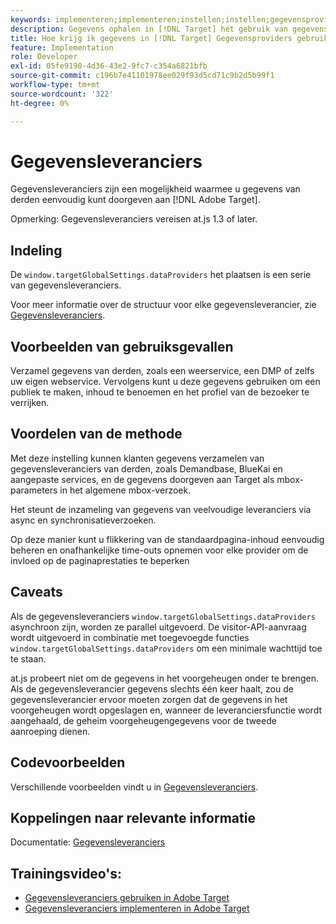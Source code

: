 ```yaml
---
keywords: implementeren;implementeren;instellen;instellen;gegevensproviders
description: Gegevens ophalen in [!DNL Target] het gebruik van gegevensaanbieders.
title: Hoe krijg ik gegevens in [!DNL Target] Gegevensproviders gebruiken?
feature: Implementation
role: Developer
exl-id: 05fe9190-4d36-43e2-9fc7-c354a6821bfb
source-git-commit: c196b7e41101978ee029f93d5cd71c9b2d5b99f1
workflow-type: tm+mt
source-wordcount: '322'
ht-degree: 0%

---
```


# Gegevensleveranciers

Gegevensleveranciers zijn een mogelijkheid waarmee u gegevens van derden eenvoudig kunt doorgeven aan [!DNL Adobe Target].

Opmerking: Gegevensleveranciers vereisen at.js 1.3 of later.

## Indeling

De `window.targetGlobalSettings.dataProviders` het plaatsen is een serie van gegevensleveranciers.

Voor meer informatie over de structuur voor elke gegevensleverancier, zie [Gegevensleveranciers](https://developer.adobe.com/target/implement/client-side/atjs/atjs-functions/targetglobalsettings/).

## Voorbeelden van gebruiksgevallen

Verzamel gegevens van derden, zoals een weerservice, een DMP of zelfs uw eigen webservice. Vervolgens kunt u deze gegevens gebruiken om een publiek te maken, inhoud te benoemen en het profiel van de bezoeker te verrijken.

## Voordelen van de methode

Met deze instelling kunnen klanten gegevens verzamelen van gegevensleveranciers van derden, zoals Demandbase, BlueKai en aangepaste services, en de gegevens doorgeven aan Target als mbox-parameters in het algemene mbox-verzoek.

Het steunt de inzameling van gegevens van veelvoudige leveranciers via async en synchronisatieverzoeken.

Op deze manier kunt u flikkering van de standaardpagina-inhoud eenvoudig beheren en onafhankelijke time-outs opnemen voor elke provider om de invloed op de paginaprestaties te beperken

## Caveats

Als de gegevensleveranciers `window.targetGlobalSettings.dataProviders` asynchroon zijn, worden ze parallel uitgevoerd. De visitor-API-aanvraag wordt uitgevoerd in combinatie met toegevoegde functies `window.targetGlobalSettings.dataProviders` om een minimale wachttijd toe te staan.

at.js probeert niet om de gegevens in het voorgeheugen onder te brengen. Als de gegevensleverancier gegevens slechts één keer haalt, zou de gegevensleverancier ervoor moeten zorgen dat de gegevens in het voorgeheugen wordt opgeslagen en, wanneer de leveranciersfunctie wordt aangehaald, de geheim voorgeheugengegevens voor de tweede aanroeping dienen.

## Codevoorbeelden

Verschillende voorbeelden vindt u in [Gegevensleveranciers](https://developer.adobe.com/target/implement/client-side/atjs/atjs-functions/targetglobalsettings/).

## Koppelingen naar relevante informatie

Documentatie: [Gegevensleveranciers](https://developer.adobe.com/target/implement/client-side/atjs/atjs-functions/targetglobalsettings/)

## Trainingsvideo&#39;s:

* [Gegevensleveranciers gebruiken in Adobe Target](https://helpx.adobe.com/target/kt/using/dataProviders-atjs-feature-video-use.html)
* [Gegevensleveranciers implementeren in Adobe Target](https://helpx.adobe.com/target/kt/using/dataProviders-atjs-technical-video-implement.html)
